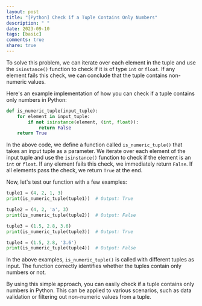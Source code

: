 ```yaml
---
layout: post
title: "[Python] Check if a Tuple Contains Only Numbers"
description: " "
date: 2023-09-10
tags: [basic]
comments: true
share: true
---
```


To solve this problem, we can iterate over each element in the tuple and use the `isinstance()` function to check if it is of type `int` or `float`. If any element fails this check, we can conclude that the tuple contains non-numeric values.

Here's an example implementation of how you can check if a tuple contains only numbers in Python:

```python
def is_numeric_tuple(input_tuple):
    for element in input_tuple:
        if not isinstance(element, (int, float)):
            return False
    return True
```

In the above code, we define a function called `is_numeric_tuple()` that takes an input tuple as a parameter. We iterate over each element of the input tuple and use the `isinstance()` function to check if the element is an `int` or `float`. If any element fails this check, we immediately return `False`. If all elements pass the check, we return `True` at the end.

Now, let's test our function with a few examples:

```python
tuple1 = (4, 2, 1, 3)
print(is_numeric_tuple(tuple1))  # Output: True

tuple2 = (4, 2, 'a', 3)
print(is_numeric_tuple(tuple2))  # Output: False

tuple3 = (1.5, 2.8, 3.6)
print(is_numeric_tuple(tuple3))  # Output: True

tuple4 = (1.5, 2.8, '3.6')
print(is_numeric_tuple(tuple4))  # Output: False
```

In the above examples, `is_numeric_tuple()` is called with different tuples as input. The function correctly identifies whether the tuples contain only numbers or not.

By using this simple approach, you can easily check if a tuple contains only numbers in Python. This can be applied to various scenarios, such as data validation or filtering out non-numeric values from a tuple.
